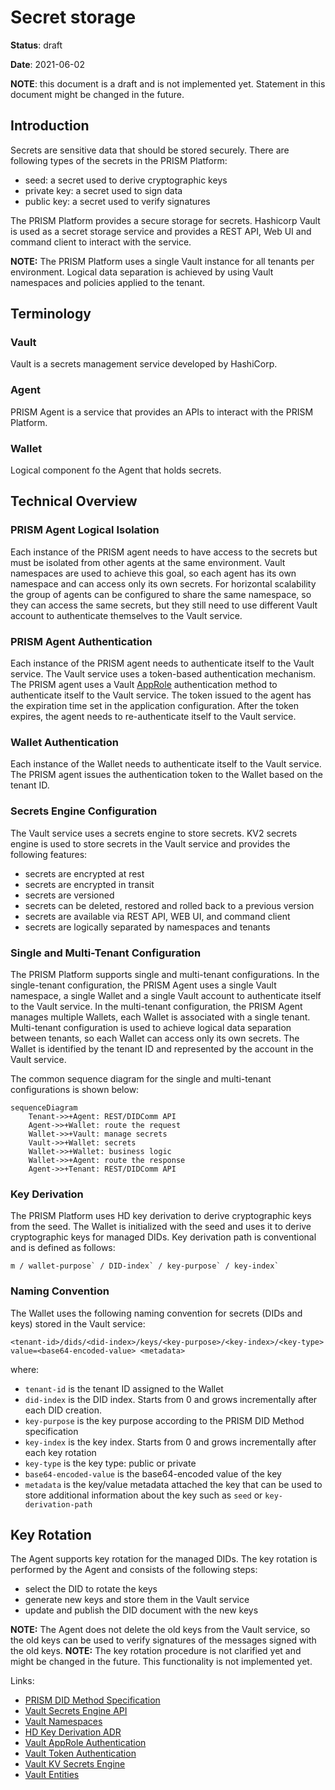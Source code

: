 # Secret storage

**Status**: draft

**Date**: 2021-06-02

**NOTE**: this document is a draft and is not implemented yet. Statement in this document might be changed in the future.


## Introduction

Secrets are sensitive data that should be stored securely.
There are following types of the secrets in the PRISM Platform:
- seed: a secret used to derive cryptographic keys
- private key: a secret used to sign data
- public key: a secret used to verify signatures

The PRISM Platform provides a secure storage for secrets.
Hashicorp Vault is used as a secret storage service and provides a REST API, Web UI and command client to interact with the service.

**NOTE:** The PRISM Platform uses a single Vault instance for all tenants per environment. Logical data separation is achieved by using Vault namespaces and policies applied to the tenant.

## Terminology

### Vault
Vault is a secrets management service developed by HashiCorp.

### Agent
PRISM Agent is a service that provides an APIs to interact with the PRISM Platform.

### Wallet
Logical component fo the Agent that holds secrets.

## Technical Overview

### PRISM Agent Logical Isolation
Each instance of the PRISM agent needs to have access to the secrets but must be isolated from other agents at the same environment.
Vault namespaces are used to achieve this goal, so each agent has its own namespace and can access only its own secrets.
For horizontal scalability the group of agents can be configured to share the same namespace, so they can access the same secrets, but they still need to use different Vault account to authenticate themselves to the Vault service.

### PRISM Agent Authentication
Each instance of the PRISM agent needs to authenticate itself to the Vault service.
The Vault service uses a token-based authentication mechanism.
The PRISM agent uses a Vault [AppRole](https://developer.hashicorp.com/vault/docs/auth/approle) authentication method to authenticate itself to the Vault service.
The token issued to the agent has the expiration time set in the application configuration.
After the token expires, the agent needs to re-authenticate itself to the Vault service.

### Wallet Authentication
Each instance of the Wallet needs to authenticate itself to the Vault service.
The PRISM agent issues the authentication token to the Wallet based on the tenant ID.

### Secrets Engine Configuration
The Vault service uses a secrets engine to store secrets.
KV2 secrets engine is used to store secrets in the Vault service and provides the following features:
- secrets are encrypted at rest
- secrets are encrypted in transit
- secrets are versioned
- secrets can be deleted, restored and rolled back to a previous version
- secrets are available via REST API, WEB UI, and command client
- secrets are logically separated by namespaces and tenants

### Single and Multi-Tenant Configuration
The PRISM Platform supports single and multi-tenant configurations.
In the single-tenant configuration, the PRISM Agent uses a single Vault namespace, a single Wallet and a single Vault account to authenticate itself to the Vault service.
In the multi-tenant configuration, the PRISM Agent manages multiple Wallets, each Wallet is associated with a single tenant.
Multi-tenant configuration is used to achieve logical data separation between tenants, so each Wallet can access only its own secrets.
The Wallet is identified by the tenant ID and represented by the account in the Vault service.

The common sequence diagram for the single and multi-tenant configurations is shown below:

```mermaid
sequenceDiagram
    Tenant->>+Agent: REST/DIDComm API
    Agent->>+Wallet: route the request
    Wallet->>+Vault: manage secrets
    Vault->>+Wallet: secrets
    Wallet->>+Wallet: business logic
    Wallet->>+Agent: route the response
    Agent->>+Tenant: REST/DIDComm API
```

### Key Derivation

The PRISM Platform uses HD key derivation to derive cryptographic keys from the seed.
The Wallet is initialized with the seed and uses it to derive cryptographic keys for managed DIDs.
Key derivation path is conventional and is defined as follows:
```agsl
m / wallet-purpose` / DID-index` / key-purpose` / key-index`
```


### Naming Convention

The Wallet uses the following naming convention for secrets (DIDs and keys) stored in the Vault service:

```agsl
<tenant-id>/dids/<did-index>/keys/<key-purpose>/<key-index>/<key-type> value=<base64-encoded-value> <metadata>
```

where:
- `tenant-id` is the tenant ID assigned to the Wallet
- `did-index` is the DID index. Starts from 0 and grows incrementally after each DID creation.
- `key-purpose` is the key purpose according to the PRISM DID Method specification
- `key-index` is the key index. Starts from 0 and grows incrementally after each key rotation
- `key-type` is the key type: public or private
- `base64-encoded-value` is the base64-encoded value of the key
- `metadata` is the key/value metadata attached the key that can be used to store additional information about the key such as `seed` or `key-derivation-path`

## Key Rotation
The Agent supports key rotation for the managed DIDs.
The key rotation is performed by the Agent and consists of the following steps:
- select the DID to rotate the keys
- generate new keys and store them in the Vault service
- update and publish the DID document with the new keys

**NOTE:** The Agent does not delete the old keys from the Vault service, so the old keys can be used to verify signatures of the messages signed with the old keys.
**NOTE:** The key rotation procedure is not clarified yet and might be changed in the future. This functionality is not implemented yet.

Links:
- [PRISM DID Method Specification](https://github.com/input-output-hk/prism-did-method-spec)
- [Vault Secrets Engine API](https://www.vaultproject.io/api/secret/kv/kv-v2)
- [Vault Namespaces](https://www.vaultproject.io/docs/concepts/namespaces)
- [HD Key Derivation ADR](https://github.com/input-output-hk/atala-prism-building-blocks/blob/main/docs/decisions/20230516-hierarchical-deterministic-key-generation-algorithm.md)
- [Vault AppRole Authentication](https://www.vaultproject.io/docs/auth/approle)
- [Vault Token Authentication](https://www.vaultproject.io/docs/auth/token)
- [Vault KV Secrets Engine](https://www.vaultproject.io/docs/secrets/kv/kv-v2)
- [Vault Entities](https://www.vaultproject.io/docs/concepts/entities)
